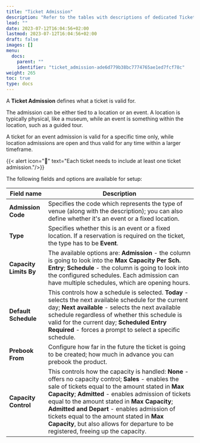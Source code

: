 ```yaml
---
title: "Ticket Admission"
description: "Refer to the tables with descriptions of dedicated Ticket Admission fields."
lead: ""
date: 2023-07-12T16:04:56+02:00
lastmod: 2023-07-12T16:04:56+02:00
draft: false
images: []
menu:
  docs:
    parent: ""
    identifier: "ticket_admission-ade6d779b38bc7774765ae1ed7fcf78c"
weight: 265
toc: true
type: docs
---
```

A **Ticket Admission** defines what a ticket is valid for. 

The admission can be either tied to a location or an event. 
A location is typically physical, like a museum, while an event is something within the location, such as a guided tour.

A ticket for an event admission is valid for a specific time only, while location admissions are open and thus valid for any time within a larger timeframe.

{{< alert icon="📝" text="Each ticket needs to include at least one ticket admission."/>}}

The following fields and options are available for setup: 

| Field name      | Description |
| ----------- | ----------- |
| **Admission Code** | Specifies the code which represents the type of venue (along with the description); you can also define whether it's an event or a fixed location.   |
| **Type** | Specifies whether this is an event or a fixed location. If a reservation is required on the ticket, the type has to be **Event**. |
| **Capacity Limits By** | The available options are: **Admission** - the column is going to look into the **Max Capacity Per Sch. Entry**; **Schedule** - the column is going to look into the configured schedules. Each admission can have multiple schedules, which are opening hours. |
| **Default Schedule** | This controls how a schedule is selected. **Today** - selects the next available schedule for the current day; **Next available** - selects the next available schedule regardless of whether this schedule is valid for the current day; **Scheduled Entry Required** - forces a prompt to select a specific schedule. |
| **Prebook From** | Configure how far in the future the ticket is going to be created; how much in advance you can prebook the product. |
| **Capacity Control** | This controls how the capacity is handled: **None** - offers no capacity control; **Sales** - enables the sale of tickets equal to the amount stated in **Max Capacity**; **Admitted** - enables admission of tickets equal to the amount stated in **Max Capacity**; **Admitted and Depart** - enables admission of tickets equal to the amount stated in **Max Capacity**, but also allows for departure to be registered, freeing up the capacity. |
